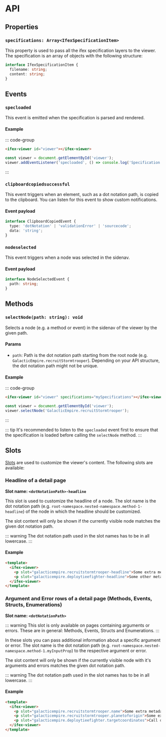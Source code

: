 # API

## Properties

### `specifications: Array<IfexSpecificationItem>`

This property is used to pass all the ifex specification layers to the viewer. The specification is an array of objects with the following structure:

```ts
interface IfexSpecificationItem {
  filename: string;
  content: string;
}
```

## Events

### `specloaded`

This event is emitted when the specification is parsed and rendered.

#### Example

::: code-group

```html [index.html]
<ifex-viewer id="viewer"></ifex-viewer>
```

```ts [script.ts]
const viewer = document.getElementById('viewer');
viewer.addEventListener('specloaded', () => console.log('Specification loaded'));
```

:::

### `clipboardcopiedsuccessful`

This event triggers when an element, such as a dot notation path, is copied to the clipboard. You can listen for this event to show custom notifications.

#### Event payload

```ts
interface ClipboardCopiedEvent {
  type: 'dotNotation' | 'validationError' | 'sourcecode';
  data: 'string';
}
```

### `nodeselected`

This event triggers when a node was selected in the sidenav.

#### Event payload

```ts
interface NodeSelectedEvent {
  path: string;
}
```

## Methods

### `selectNode(path: string): void`

Selects a node (e.g. a method or event) in the sidenav of the viewer by the given path.

#### Params

- `path`: Path is the dot notation path starting from the root node (e.g. `GalacticEmpire.recruitStormtrooper`). Depending on your API structure, the dot notation path might not be unique.

#### Example

::: code-group

```html [index.html]
<ifex-viewer id="viewer" specifications="mySpecifications"></ifex-viewer>
```

```ts [script.ts]
const viewer = document.getElementById('viewer');
viewer.selectNode('GalacticEmpire.recruitStormtrooper');
```

:::

::: tip
It's recommended to listen to the `specloaded` event first to ensure that the specification is loaded before calling the `selectNode` method.
:::

## Slots

[Slots](https://developer.mozilla.org/en-US/docs/Web/HTML/Element/slot) are used to customize the viewer's content. The following slots are available:

### Headline of a detail page

**Slot name: `<dotNotationPath>-headline`**

This slot is used to customize the headline of a node. The slot name is the dot notation path (e.g. `root-namespace.nested-namespace.method-1-headline`) of the node in which the headline should be customized.

The slot content will only be shown if the currently visible node matches the given dot notation path.

::: warning
The dot notation path used in the slot names has to be in all lowercase.
:::

#### Example

```html
<template>
  <ifex-viewer>
    <p slot="galacticempire.recruitstormtrooper-headline">Some extra metadata in the headline.</p>
    <p slot="galacticempire.deploytieefighter-headline">Some other metadata in another headline.</p>
  </ifex-viewer>
</template>
```

### Argument and Error rows of a detail page (Methods, Events, Structs, Enumerations)

**Slot name: `<dotNotationPath>`**

::: warning
This slot is only available on pages containing arguments or errors. These are in general: Methods, Events, Structs and Enumerations.
:::

In these slots you can pass additional information about a specific argument or error. The slot name is the dot notation path (e.g. `root-namespace.nested-namespace.method-1.myInputProp`) to the respective argument or error.

The slot content will only be shown if the currently visible node with it's arguments and errors matches the given dot notation path.

::: warning
The dot notation path used in the slot names has to be in all lowercase.
:::

#### Example

```html
<template>
  <ifex-viewer>
    <p slot="galacticempire.recruitstormtrooper.name">Some extra metadata of this argument.</p>
    <p slot="galacticempire.recruitstormtrooper.planetoforigin">Some extra metadata of another argument.</p>
    <p slot="galacticempire.deploytieefighter.targetcoordinates">Call darth vader</p>
  </ifex-viewer>
</template>
```
